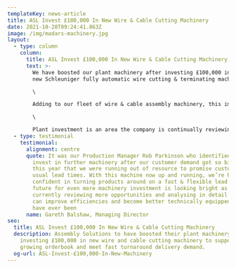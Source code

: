 ```yaml
---
templateKey: news-article
title: ASL Invest £100,000 In New Wire & Cable Cutting Machinery
date: 2021-10-28T09:24:41.863Z
image: /img/madars-machinery.jpg
layout:
  - type: column
    column:
      title: ASL Invest £100,000 In New Wire & Cable Cutting Machinery
      text: >-
        We have boosted our plant machinery after investing £100,000 in a brand
        new Schleuniger fully automatic wire cutting & terminating machine.\

        \

        Adding to our fleet of wire & cable assembly machinery, this impressive investment will introduce efficiencies and create an additional 20% capacity to take on more work.\

        \

        Plant investment is an area the company is continually reviewing as part of our ambitious growth plans and we actively encourage staff to put forward ideas of areas to improve and spending suggestions.
  - type: testimonial
    testimonial:
      alignment: centre
      quote: It was our Production Manager Rob Parkinson who identified the need to
        invest in further machinery after our customer demand got so big earlier
        this year that we were running out of resource to promise customers our
        usual lead times. With this machine now up and running, we’re happy and
        confident in turning products around on a fast & flexible lead time. The
        future for even more machinery investment is looking bright as we are
        currently reviewing more opportunities and analysing in detail where we
        can improve efficiencies and become better technically equipped than we
        have ever been
      name: Gareth Balshaw, Managing Director
seo:
  title: ASL Invest £100,000 In New Wire & Cable Cutting Machinery
  description: Assembly Solutions to have boosted their plant machinery after
    investing £100,000 in new wire and cable cutting machinery to support ever
    growing orderbook and meet fast turnaround delivery demand.
  og-url: ASL-Invest-£100,000-In-New-Machinery
---
```

